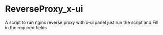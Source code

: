 # ReverseProxy_x-ui
A script to run nginx reverse proxy with x-ui panel
just run the script and Fill in the required fields
